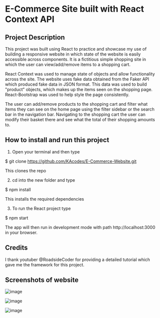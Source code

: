 # E-Commerce Site built with React Context API


## Project Description

This project was built using React to practice and showcase my use of building a responsive website in which state of the website is easily accessible across components. It is a fictitious simple shopping site in which the user can view/add/remove items to a shopping cart.

React Context was used to manage state of objects and allow functionality across the site. The website uses fake data obtained from the Faker API which produced fake data in JSON format. This data was used to build "product" objects, which makes up the items seen on the shopping page. React-Bootstrap was used to help style the page consistently.

The user can add/remove products to the shopping cart and filter what items they can see on the home page using the filter sidebar or the search bar in the navigation bar. Navigating to the shopping cart the user can modify their basket there and see what the total of their shopping amounts to. 


## How to install and run this project

1) Open your terminal and then type

  $ git clone https://github.com/KAcodes/E-Commerce-Website.git

  This clones the repo

2) cd into the new folder and type

  $ npm install 

  This installs the required dependencies

3) To run the React project type 

  $ npm start

  The app will then run in development mode with path http://localhost:3000 in your browser.

 
## Credits 

I thank youtuber @RoadsideCoder for providing a detailed tutorial which gave me the framework for this project.

## Screenshots of website

![image](https://user-images.githubusercontent.com/61561703/221186260-5580406d-f0be-4029-9181-1351fd5aa2e8.png)


![image](https://user-images.githubusercontent.com/61561703/221186545-326e58e1-3837-4f10-a8f5-2553a05f495c.png)


![image](https://user-images.githubusercontent.com/61561703/221186632-c163adb9-4d0b-4950-8bbd-273a0fd65ac1.png)
